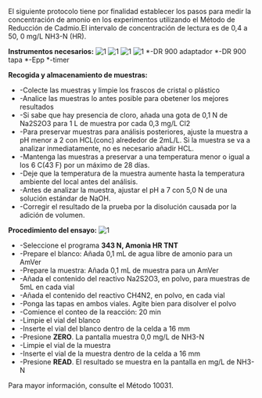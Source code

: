 El siguiente protocolo tiene por finalidad establecer los pasos para medir la concentración de amonio en los experimentos utilizando el Método de Reducción de Cadmio.El intervalo de concentración de lectura es de 0,4 a 50, 0 mg/L  NH3-N (HR).

 **Instrumentos necesarios:**
 ![1](images/DR900_adaptador.jpeg)
 ![1](images/DR900_Tapa.jpeg)
 ![1](images/Epp.jpeg)
 ![1](images/Timer.jpeg)
 *-DR 900 adaptador
 *-DR 900 tapa
 *-Epp
 *-timer
 
 **Recogida y almacenamiento de muestras:** 
 * -Colecte las muestras y limpie los frascos de cristal o plástico
 * -Analice las muestras lo antes posible para obetener los mejores resultados
 * -Si sabe que hay presencia de cloro, añada una gota de 0,1 N de Na2S2O3 para 1 L de muestra por cada 0,3 mg/L Cl2
 * -Para preservar muestras para análisis posteriores, ajuste la muestra a pH menor a 2 con HCL(conc) alrededor de 2mL/L. Si la muestra se va a analizar inmediatamente, no es necesario añadir HCL.
 * -Mantenga las muestras a preservar a una temperatura menor o igual a los 6 C(43 F) por un máximo de 28 días. 
 * -Deje que la temperatura de la muestra aumente hasta la temperatura ambiente del local antes del análisis.
 * -Antes de analizar la muestra, ajustar el pH a 7 con 5,0 N de una solución estándar de NaOH.
 * -Corregir el resultado de la prueba por la disolución causada por la adición de volumen. 

 **Procedimiento del ensayo:** 
  ![1](images/amonio1.jpg)
 * -Seleccione el programa **343 N, Amonia HR TNT** 
 * -Prepare el blanco: Añada 0,1 mL de agua libre de amonio para un AmVer
 * -Prepare la muestra: Añada 0,1 mL de muestra para un AmVer
 * -Añada el contenido del reactivo Na2S2O3, en polvo, para muestras de 5mL en cada vial
 * -Añada el contenido del reactivo CH4N2, en polvo, en cada vial
 * -Ponga las tapas en ambos viales. Agite bien para disolver el polvo
 * -Comience el conteo de la reacción: 20 min 
 * -Limpie el vial del blanco
 * -Inserte el vial del blanco dentro de la celda a 16 mm 
 * -Presione **ZERO**. La pantalla muestra 0,0 mg/L de NH3-N
 * -Limpie el vial de la muestra
* -Inserte el vial de la muestra dentro de la celda a 16 mm 
* -Presione **READ**. El resultado se muestra en la pantalla en mg/L de NH3-N

Para mayor información, consulte el Método 10031.

